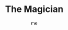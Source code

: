 ---
# basics
title     		 : "The Magician"
token					 : 'major-01'
card_type			 : 'major' # major, minor, court
layout				 : "tarot-card"
author    		 : 'me'
one_liner 		 : "Capability, empowerment, activity"
images				 : ['/assets/images/tarot/rws/rw-major-01.jpg']
keywords			 : ['capability', 'empowerment', 'activity']
url						 : 'tarot/cards/major-01'
aliases				 : ['magician', 'the-magician']

meaning_light  : "Taking appropriate action. Receiving guidance from a higher power. Becoming a channel of divine will. Expressing masculine energy in appropriate and constructive ways. Being yourself in every way."

meaning_shadow : "Inflating your own ego. Abusing talents. Manipulating or deceiving others. Being too aggressive. Using cheap illusions to dazzle others. Refusing to invest the time and effort needed to master your craft. Taking shortcuts."

# more detail
correspondence_suit 				: ''
correspondence_archetype 		: 'The Ego/The Self'
correspondence_hebrew 			: 'Beth/House/2'
correspondence_element 			: ''
correspondence_planet 			: 'The Sun, Mercury'
correspondence_astrological : 'Gemini'
correspondence_mystical 		: "Thoth, the Egyptian god of wisdom, known to the Greeks as Hermes and to the Romans as Mercury. Christ working miracles. Brahma, the Creator."
correspondence_story 				: "Consciously or unconsciously, the main character receives or controls a resource that holds the key to the story’s primary challenge."

advice_relationships 	 : "A relationship should empower you. Does yours generate positive change in your life? Do you feel happier and more fulfilled? A relationship that supports your goals is to be valued; a relationship that doesn’t must be changed or cast aside."

advice_work 					 : "Exercise whatever authority you have. With the right resources, you’ll succeed. But not everyone who appears empowered really is. With an eye toward growth, seek allies who focus on steak, not sizzle. Be a mentor … or find one. Deploy tools and resources against well-defined goals."

advice_spirituality 	 : "If others were to see you and your life as an expression of the Divine, what would their impression of the Divine be? How can you improve that perception? How can you better dedicate yourself to being a channel for positive energy in the world?"

advice_personal_growth : "Asserting yourself can be an important step toward wholeness. When your work or life experience has given you special insights or talents, shrug off self-doubt and apply them fearlessly. Act confidently, and feelings of confidence will follow."

advice_fortune_telling : "A powerful man may play a role in your day. Your current situation must be seen as one element of a much larger plan."

questions	: ["Which approach takes best advantage of both your masculine and feminine perspectives?", "What am I empowered to do?", "What would you do if you weren't afraid of failing?", "How might my abilities come into play?", "To what extent am I making the most of my talents?", "Which tool do you need today?", "Would it help to try to channel some form of higher power?"]

# referenced in the symbols.toml data file
symbols	  : ['1', 'lemniscate', 'red-robe', 'snake-belt', 'magicians-tools', 'coins', 'cups', 'wands', 'swords']

# metadata
suppress_topnav : true
related_cards 	: []

---